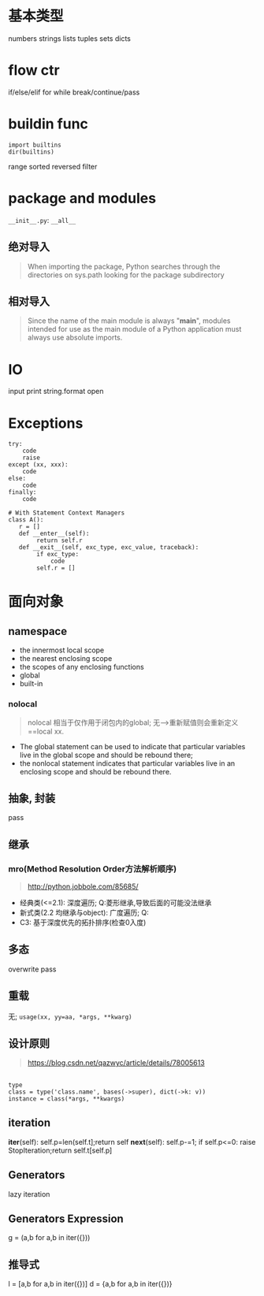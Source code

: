# 基本类型
numbers
strings
lists
tuples
sets
dicts

# flow ctr
if/else/elif
for
while
break/continue/pass

# buildin func
```
import builtins
dir(builtins)
```
range
sorted
reversed
filter

# package and modules
`__init__.py`: `__all__`

## 绝对导入
> When importing the package, Python searches through the directories on sys.path looking for the package subdirectory

## 相对导入
> Since the name of the main module is always "__main__", modules intended for use as the main module of a Python application must always use absolute imports.

# IO
input
print
string.format
open

# Exceptions
```
try:
    code
    raise
except (xx, xxx):
    code
else:
    code
finally:
    code

# With Statement Context Managers
class A():
   r = []
   def __enter__(self):
        return self.r
   def __exit__(self, exc_type, exc_value, traceback):
        if exc_type:
            code
        self.r = []
```

# 面向对象
## namespace
- the innermost local scope
- the nearest enclosing scope
- the scopes of any enclosing functions
- global
- built-in

### nolocal
> nolocal 相当于仅作用于闭包内的global; 无-->重新赋值则会重新定义==local xx.

- The global statement can be used to indicate that particular variables live in the global scope and should be rebound there; 
- the nonlocal statement indicates that particular variables live in an enclosing scope and should be rebound there.

## 抽象, 封装
pass
## 继承
### mro(Method Resolution Order方法解析顺序)
> http://python.jobbole.com/85685/

- 经典类(<=2.1): 深度遍历; Q:菱形继承,导致后面的可能没法继承
- 新式类(2.2 均继承与object): 广度遍历; Q:
- C3: 基于深度优先的拓扑排序(检查0入度)

## 多态
overwrite
pass

## 重载
无; `usage(xx, yy=aa, *args, **kwarg)`

## 设计原则
> https://blog.csdn.net/qazwyc/article/details/78005613

## 
```
type
class = type('class.name', bases(->super), dict(->k: v))
instance = class(*args, **kwargs)
```

## iteration
__iter__(self): self.p=len(self.t];return self
__next__(self): self.p-=1; if self.p<=0: raise StopIteration;return self.t[self.p]

## Generators
lazy iteration

## Generators Expression
g = (a,b for a,b in iter({}))
## 推导式
l = [a,b for a,b in iter({})]
d = {a,b for a,b in iter({})}

